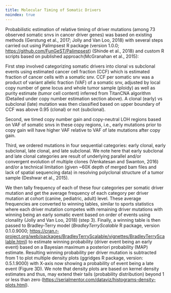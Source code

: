 ```yaml
---
title: Molecular Timing of Somatic Drivers
noindex: true
---
```


Probabilistic estimation of relative timing of driver mutations (among 73 observed somatic snvs in cancer driver genes) was based on existing methods (Gerstung et al., 2017; Jolly and Van Loo, 2018) with several steps carried out using Palimpsest R package (version 1.0.0; https://github.com/FunGeST/Palimpsest) (Shinde et al., 2018) and custom R scripts based on published approach(McGranahan et al., 2015):

First step involved categorizing somatic drivers into clonal vs subclonal events using estimated cancer cell fraction (CCF) which is estimated fraction of cancer cells with a somatic snv. CCF per somatic snv was a product of variant allelic fraction (VAF) of a somatic snv, adjusted by local copy number of gene locus and whole tumor sample (ploidy) as well as purity estimate (tumor cell content) inferred from TitanCNA algorithm (Detailed under copy number estimation section above). A clonal (early) vs subclonal (late) mutation was then classified based on upper boundary of CCF was above 0.95 (clonal) or not (subclonal).

Second, we timed copy number gain and copy-neutral LOH regions based on VAF of somatic snvs in these copy regions, i.e., early mutations prior to copy gain will have higher VAF relative to VAF of late mutations after copy gain.

Third, we ordered mutations in four sequential categories: early clonal, early subclonal, late clonal, and late subclonal. We note here that early subclonal and late clonal categories are result of underlying parallel and/or convergent evolution of multiple clones (Venkatesan and Swanton, 2016) and/or a technical limitation (given ~60X depth of merged bam files and lack of spatial sequencing data) in resolving polyclonal structure of a tumor sample (Deshwar et al., 2015).

We then tally frequency of each of these four categories per somatic driver mutation and get the average frequency of each category per driver mutation at cohort (canine, pediatric, adult) level. These average frequencies are converted to winning tables, similar to sports statistics where each driver mutation competes with remaining driver mutations with winning being an early somatic event based on order of events using clonality (Jolly and Van Loo, 2018) (step 3). Finally, a winning table is then passed to Bradley-Terry model (*BradleyTerryScalable* R package, version 0.1.0.9000; https://cran.r-project.org/web/packages/BradleyTerryScalable/vignettes/BradleyTerryScalable.html) to estimate winning probability (driver event being an early event) based on a Bayesian maximum a posteriori probability (MAP) estimate. Resulting winning probability per driver mutation is subtracted from 1 to plot multiple density plots (ggridges R package, version: 0.5.1.9000) with X-axis now showing a probability of event being a late event (Figure 3D). We note that density plots are based on kernel density estimates and thus, may extend their tails (probability distribution) beyond 1 or less than zero (https://serialmentor.com/dataviz/histograms-density-plots.html).
